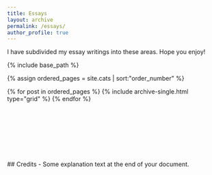 ```yaml
---
title: Essays
layout: archive
permalink: /essays/
author_profile: true
---
```


I have subdivided my essay writings into these areas. Hope you enjoy!



{% include base_path %}

{% assign ordered_pages = site.cats | sort:"order_number" %}

<div class="grid__wrapper">
{% for post in ordered_pages %}
  {% include archive-single.html type="grid" %}
{% endfor %}
</div>

<br/>
<br/>
<br/>
<br/>
<br/>
<br/>
<br/>
<br/>


<div>
## Credits
- Some explanation text at the end of your document.
</div>
